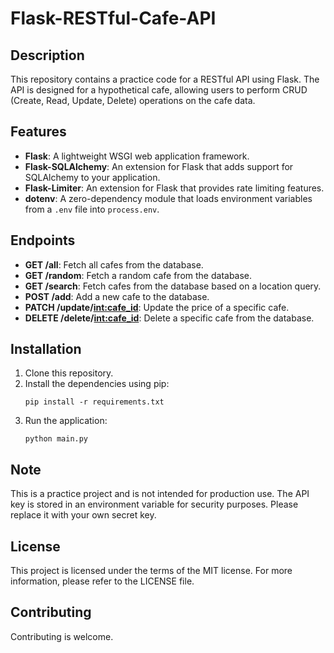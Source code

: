 # Flask-RESTful-Cafe-API

## Description
This repository contains a practice code for a RESTful API using Flask. The API is designed for a hypothetical cafe, allowing users to perform CRUD (Create, Read, Update, Delete) operations on the cafe data.

## Features
- **Flask**: A lightweight WSGI web application framework.
- **Flask-SQLAlchemy**: An extension for Flask that adds support for SQLAlchemy to your application.
- **Flask-Limiter**: An extension for Flask that provides rate limiting features.
- **dotenv**: A zero-dependency module that loads environment variables from a `.env` file into `process.env`.

## Endpoints
- **GET /all**: Fetch all cafes from the database.
- **GET /random**: Fetch a random cafe from the database.
- **GET /search**: Fetch cafes from the database based on a location query.
- **POST /add**: Add a new cafe to the database.
- **PATCH /update/<int:cafe_id>**: Update the price of a specific cafe.
- **DELETE /delete/<int:cafe_id>**: Delete a specific cafe from the database.

## Installation
1. Clone this repository.
2. Install the dependencies using pip:
    ```
    pip install -r requirements.txt
    ```
3. Run the application:
    ```
    python main.py
    ```

## Note
This is a practice project and is not intended for production use. The API key is stored in an environment variable for security purposes. Please replace it with your own secret key.

## License
This project is licensed under the terms of the MIT license. For more information, please refer to the LICENSE file. 

## Contributing
Contributing is welcome.
